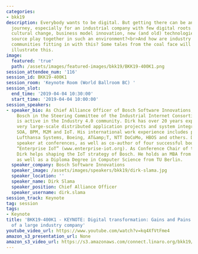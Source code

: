 ```yaml
---
categories:
- bkk19
description: Everybody wants to be digital. But getting there can be an interesting
  journey, especially for an industrial company with few digital roots.<br>How do
  cultural change, business model innovation, new (and old) technologies and open
  source play together in such an environment?<br>And how are industry alliances and
  communities fitting in with this? Some tales from the coal face will be shared to
  illustrate this.
image:
  featured: 'true'
  path: /assets/images/featured-images/bkk19/BKK19-400K1.png
session_attendee_num: '116'
session_id: BKK19-400K1
session_room: 'Keynote Room (World Ballroom BC) '
session_slot:
  end_time: '2019-04-04 10:30:00'
  start_time: '2019-04-04 10:00:00'
session_speakers:
- speaker_bio: As Chief Alliance Officer of Bosch Software Innovations, Dirk is representing
    Bosch in the Steering Committee of the Industrial Internet Consortium (IIC) and
    is active in the Industry 4.0 community. Dirk has over 20 years experience in
    very large-scale distributed application projects and system integration, including
    SOA, BPM, M2M and IoT. His international work experience includes projects for
    Lufthansa Systems, Boeing, AT&amp;T, NTT DoCoMo, HBOS and others. Dirk is a frequent
    speaker at conferences, as well as co-author of four successful books, including
    “Enterprise IoT” (www.enterprise-iot.org). As Conference Chair of the Bosch ConnectedWorld,
    Dirk helps shaping the IoT strategy of Bosch. He holds an MBA from IMD Lausanne
    as well as a Diploma Degree in Computer Science from TU Berlin.
  speaker_company: Bosch Software Innovations
  speaker_image: /assets/images/speakers/bkk19/dirk-slama.jpg
  speaker_location: ''
  speaker_name: Dirk Slama
  speaker_position: Chief Alliance Officer
  speaker_username: dirk.slama
session_track: Keynote
tag: session
tags:
- Keynote
title: 'BKK19-400K1 - KEYNOTE: Digital transformation: Gains and Pains from the perspective
  of a large industry company'
youtube_video_url: https://www.youtube.com/watch?v=kq4XfVtFme4
amazon_s3_presentation_url: None
amazon_s3_video_url: https://s3.amazonaws.com/connect.linaro.org/bkk19/videos/bkk19-400k1.mp4
---
```

